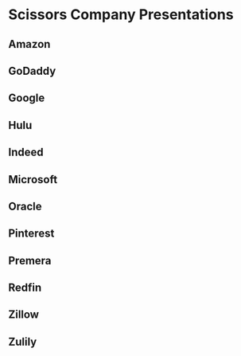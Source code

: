 # Scissors Company Presentations

## Amazon

## GoDaddy

## Google

## Hulu

## Indeed

## Microsoft

## Oracle

## Pinterest

## Premera

## Redfin

## Zillow

## Zulily
